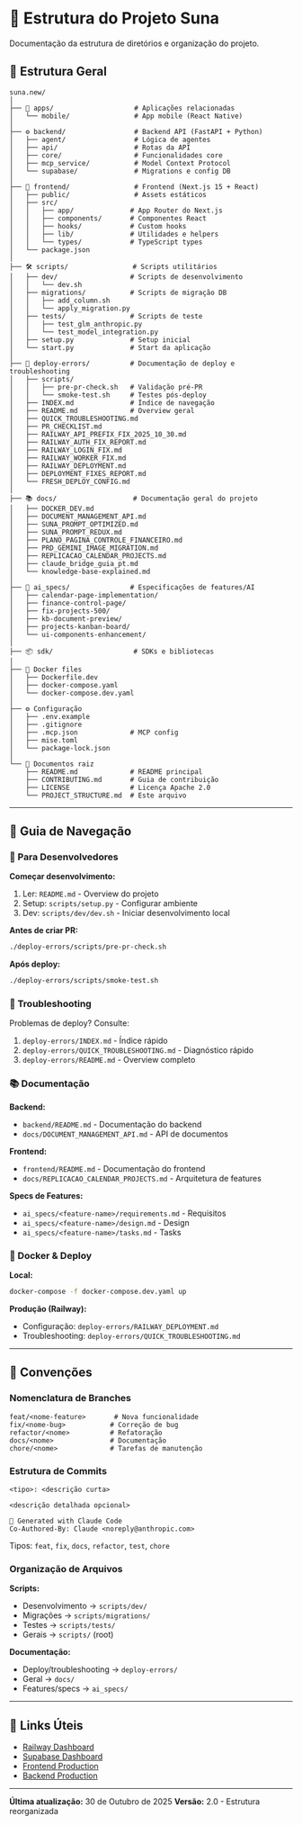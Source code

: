 # 📁 Estrutura do Projeto Suna

Documentação da estrutura de diretórios e organização do projeto.

## 🌳 Estrutura Geral

```
suna.new/
│
├── 📱 apps/                    # Aplicações relacionadas
│   └── mobile/                # App mobile (React Native)
│
├── ⚙️ backend/                 # Backend API (FastAPI + Python)
│   ├── agent/                 # Lógica de agentes
│   ├── api/                   # Rotas da API
│   ├── core/                  # Funcionalidades core
│   ├── mcp_service/           # Model Context Protocol
│   └── supabase/              # Migrations e config DB
│
├── 🎨 frontend/                # Frontend (Next.js 15 + React)
│   ├── public/                # Assets estáticos
│   ├── src/
│   │   ├── app/              # App Router do Next.js
│   │   ├── components/       # Componentes React
│   │   ├── hooks/            # Custom hooks
│   │   ├── lib/              # Utilidades e helpers
│   │   └── types/            # TypeScript types
│   └── package.json
│
├── 🛠️ scripts/                # Scripts utilitários
│   ├── dev/                  # Scripts de desenvolvimento
│   │   └── dev.sh
│   ├── migrations/           # Scripts de migração DB
│   │   ├── add_column.sh
│   │   └── apply_migration.py
│   ├── tests/                # Scripts de teste
│   │   ├── test_glm_anthropic.py
│   │   └── test_model_integration.py
│   ├── setup.py              # Setup inicial
│   └── start.py              # Start da aplicação
│
├── 🚀 deploy-errors/          # Documentação de deploy e troubleshooting
│   ├── scripts/
│   │   ├── pre-pr-check.sh   # Validação pré-PR
│   │   └── smoke-test.sh     # Testes pós-deploy
│   ├── INDEX.md              # Índice de navegação
│   ├── README.md             # Overview geral
│   ├── QUICK_TROUBLESHOOTING.md
│   ├── PR_CHECKLIST.md
│   ├── RAILWAY_API_PREFIX_FIX_2025_10_30.md
│   ├── RAILWAY_AUTH_FIX_REPORT.md
│   ├── RAILWAY_LOGIN_FIX.md
│   ├── RAILWAY_WORKER_FIX.md
│   ├── RAILWAY_DEPLOYMENT.md
│   ├── DEPLOYMENT_FIXES_REPORT.md
│   └── FRESH_DEPLOY_CONFIG.md
│
├── 📚 docs/                   # Documentação geral do projeto
│   ├── DOCKER_DEV.md
│   ├── DOCUMENT_MANAGEMENT_API.md
│   ├── SUNA_PROMPT_OPTIMIZED.md
│   ├── SUNA_PROMPT_REDUX.md
│   ├── PLANO_PAGINA_CONTROLE_FINANCEIRO.md
│   ├── PRD_GEMINI_IMAGE_MIGRATION.md
│   ├── REPLICACAO_CALENDAR_PROJECTS.md
│   ├── claude_bridge_guia_pt.md
│   └── knowledge-base-explained.md
│
├── 🤖 ai_specs/               # Especificações de features/AI
│   ├── calendar-page-implementation/
│   ├── finance-control-page/
│   ├── fix-projects-500/
│   ├── kb-document-preview/
│   ├── projects-kanban-board/
│   └── ui-components-enhancement/
│
├── 📦 sdk/                    # SDKs e bibliotecas
│
├── 🐳 Docker files
│   ├── Dockerfile.dev
│   ├── docker-compose.yaml
│   └── docker-compose.dev.yaml
│
├── ⚙️ Configuração
│   ├── .env.example
│   ├── .gitignore
│   ├── .mcp.json             # MCP config
│   ├── mise.toml
│   └── package-lock.json
│
└── 📄 Documentos raiz
    ├── README.md             # README principal
    ├── CONTRIBUTING.md       # Guia de contribuição
    ├── LICENSE               # Licença Apache 2.0
    └── PROJECT_STRUCTURE.md  # Este arquivo
```

---

## 📖 Guia de Navegação

### 🔧 Para Desenvolvedores

**Começar desenvolvimento:**
1. Ler: `README.md` - Overview do projeto
2. Setup: `scripts/setup.py` - Configurar ambiente
3. Dev: `scripts/dev/dev.sh` - Iniciar desenvolvimento local

**Antes de criar PR:**
```bash
./deploy-errors/scripts/pre-pr-check.sh
```

**Após deploy:**
```bash
./deploy-errors/scripts/smoke-test.sh
```

### 🚨 Troubleshooting

Problemas de deploy? Consulte:
1. `deploy-errors/INDEX.md` - Índice rápido
2. `deploy-errors/QUICK_TROUBLESHOOTING.md` - Diagnóstico rápido
3. `deploy-errors/README.md` - Overview completo

### 📚 Documentação

**Backend:**
- `backend/README.md` - Documentação do backend
- `docs/DOCUMENT_MANAGEMENT_API.md` - API de documentos

**Frontend:**
- `frontend/README.md` - Documentação do frontend
- `docs/REPLICACAO_CALENDAR_PROJECTS.md` - Arquitetura de features

**Specs de Features:**
- `ai_specs/<feature-name>/requirements.md` - Requisitos
- `ai_specs/<feature-name>/design.md` - Design
- `ai_specs/<feature-name>/tasks.md` - Tasks

### 🐳 Docker & Deploy

**Local:**
```bash
docker-compose -f docker-compose.dev.yaml up
```

**Produção (Railway):**
- Configuração: `deploy-errors/RAILWAY_DEPLOYMENT.md`
- Troubleshooting: `deploy-errors/QUICK_TROUBLESHOOTING.md`

---

## 📝 Convenções

### Nomenclatura de Branches

```
feat/<nome-feature>       # Nova funcionalidade
fix/<nome-bug>           # Correção de bug
refactor/<nome>          # Refatoração
docs/<nome>              # Documentação
chore/<nome>             # Tarefas de manutenção
```

### Estrutura de Commits

```
<tipo>: <descrição curta>

<descrição detalhada opcional>

🤖 Generated with Claude Code
Co-Authored-By: Claude <noreply@anthropic.com>
```

Tipos: `feat`, `fix`, `docs`, `refactor`, `test`, `chore`

### Organização de Arquivos

**Scripts:**
- Desenvolvimento → `scripts/dev/`
- Migrações → `scripts/migrations/`
- Testes → `scripts/tests/`
- Gerais → `scripts/` (root)

**Documentação:**
- Deploy/troubleshooting → `deploy-errors/`
- Geral → `docs/`
- Features/specs → `ai_specs/`

---

## 🔗 Links Úteis

- [Railway Dashboard](https://railway.app/project/ac7acd0f-9af5-4a0a-a7a3-093936e37e50)
- [Supabase Dashboard](https://supabase.com/dashboard/project/qupamuozvmiewijkvxws)
- [Frontend Production](https://frontend-production-410a.up.railway.app)
- [Backend Production](https://backend-production-bda1.up.railway.app)

---

**Última atualização:** 30 de Outubro de 2025
**Versão:** 2.0 - Estrutura reorganizada

